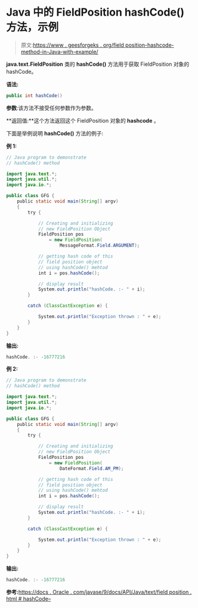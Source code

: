 # Java 中的 FieldPosition hashCode()方法，示例

> 原文:[https://www . geesforgeks . org/field position-hashcode-method-in-Java-with-example/](https://www.geeksforgeeks.org/fieldposition-hashcode-method-in-java-with-example/)

**java.text.FieldPosition** 类的 **hashCode()** 方法用于获取 FieldPosition 对象的 hashCode。

**语法:**

```java
public int hashCode()
```

**参数**:该方法不接受任何参数作为参数。

**返回值:**这个方法返回这个 FieldPosition 对象的 **hashcode** 。

下面是举例说明 **hashCode()** 方法的例子:

**例 1:**

```java
// Java program to demonstrate
// hashCode() method

import java.text.*;
import java.util.*;
import java.io.*;

public class GFG {
    public static void main(String[] argv)
    {
        try {

            // Creating and initializing
            // new FieldPosition Object
            FieldPosition pos
                = new FieldPosition(
                    MessageFormat.Field.ARGUMENT);

            // getting hash code of this
            // field position object
            // using hashCode() mehtod
            int i = pos.hashCode();

            // display result
            System.out.println("hashCode. :- " + i);
        }

        catch (ClassCastException e) {

            System.out.println("Exception thrown : " + e);
        }
    }
}
```

**输出:**

```java
hashCode. :- -16777216

```

**例 2:**

```java
// Java program to demonstrate
// hashCode() method

import java.text.*;
import java.util.*;
import java.io.*;

public class GFG {
    public static void main(String[] argv)
    {
        try {

            // Creating and initializing
            // new FieldPosition Object
            FieldPosition pos
                = new FieldPosition(
                    DateFormat.Field.AM_PM);

            // getting hash code of this
            // field position object
            // using hashCode() mehtod
            int i = pos.hashCode();

            // display result
            System.out.println("hashCode. :- " + i);
        }

        catch (ClassCastException e) {

            System.out.println("Exception thrown : " + e);
        }
    }
}
```

**输出:**

```java
hashCode. :- -16777216

```

**参考:**[https://docs . Oracle . com/javase/9/docs/API/Java/text/field position . html # hashCode–](https://docs.oracle.com/javase/9/docs/api/java/text/FieldPosition.html#hashCode--)